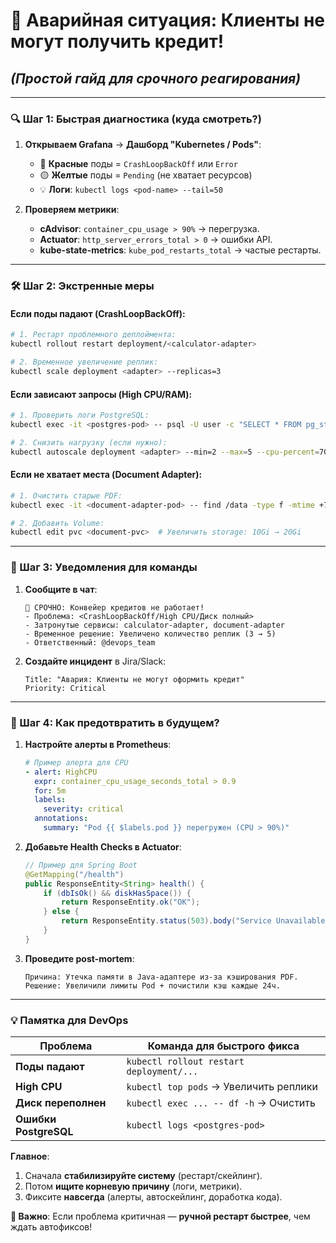 # **🚨 Аварийная ситуация: Клиенты не могут получить кредит!**  
## *(Простой гайд для срочного реагирования)*  

---

### **🔍 Шаг 1: Быстрая диагностика (куда смотреть?)**
1. **Открываем Grafana** → **Дашборд "Kubernetes / Pods"**:  
   - 🔴 **Красные** поды = `CrashLoopBackOff` или `Error`  
   - 🟡 **Желтые** поды = `Pending` (не хватает ресурсов)  
   - 💡 **Логи**: `kubectl logs <pod-name> --tail=50`  

2. **Проверяем метрики**:  
   - **cAdvisor**: `container_cpu_usage > 90%` → перегрузка.  
   - **Actuator**: `http_server_errors_total > 0` → ошибки API.  
   - **kube-state-metrics**: `kube_pod_restarts_total` → частые рестарты.  

---

### **🛠️ Шаг 2: Экстренные меры**
#### **Если поды падают (CrashLoopBackOff)**:
```bash
# 1. Рестарт проблемного деплоймента:
kubectl rollout restart deployment/<calculator-adapter>

# 2. Временное увеличение реплик:
kubectl scale deployment <adapter> --replicas=3
```

#### **Если зависают запросы (High CPU/RAM)**:
```bash
# 1. Проверить логи PostgreSQL:
kubectl exec -it <postgres-pod> -- psql -U user -c "SELECT * FROM pg_stat_activity WHERE state='active';"

# 2. Снизить нагрузку (если нужно):
kubectl autoscale deployment <adapter> --min=2 --max=5 --cpu-percent=70
```

#### **Если не хватает места (Document Adapter)**:
```bash
# 1. Очистить старые PDF:
kubectl exec -it <document-adapter-pod> -- find /data -type f -mtime +7 -delete

# 2. Добавить Volume:
kubectl edit pvc <document-pvc>  # Увеличить storage: 10Gi → 20Gi
```

---

### **📢 Шаг 3: Уведомления для команды**
1. **Сообщите в чат**:  
   ```text
   🚨 СРОЧНО: Конвейер кредитов не работает!
   - Проблема: <CrashLoopBackOff/High CPU/Диск полный>
   - Затронутые сервисы: calculator-adapter, document-adapter
   - Временное решение: Увеличено количество реплик (3 → 5)
   - Ответственный: @devops_team
   ```
2. **Создайте инцидент** в Jira/Slack:  
   ```text
   Title: "Авария: Клиенты не могут оформить кредит"
   Priority: Critical
   ```

---

### **🔧 Шаг 4: Как предотвратить в будущем?**
1. **Настройте алерты в Prometheus**:  
   ```yaml
   # Пример алерта для CPU
   - alert: HighCPU
     expr: container_cpu_usage_seconds_total > 0.9
     for: 5m
     labels:
       severity: critical
     annotations:
       summary: "Pod {{ $labels.pod }} перегружен (CPU > 90%)"
   ```

2. **Добавьте Health Checks в Actuator**:  
   ```java
   // Пример для Spring Boot
   @GetMapping("/health")
   public ResponseEntity<String> health() {
       if (dbIsOk() && diskHasSpace()) {
           return ResponseEntity.ok("OK");
       } else {
           return ResponseEntity.status(503).body("Service Unavailable");
       }
   }
   ```

3. **Проведите post-mortem**:  
   ```text
   Причина: Утечка памяти в Java-адаптере из-за кэширования PDF.  
   Решение: Увеличили лимиты Pod + почистили кэш каждые 24ч.  
   ```

---

### **💡 Памятка для DevOps**  
| Проблема               | Команда для быстрого фикса              |  
|-------------------------|------------------------------------------|  
| **Поды падают**         | `kubectl rollout restart deployment/...`|  
| **High CPU**            | `kubectl top pods` → Увеличить реплики  |  
| **Диск переполнен**     | `kubectl exec ... -- df -h` → Очистить  |  
| **Ошибки PostgreSQL**   | `kubectl logs <postgres-pod>`           |  

**Главное**:  
1. Сначала **стабилизируйте систему** (рестарт/скейлинг).  
2. Потом **ищите корневую причину** (логи, метрики).  
3. Фиксите **навсегда** (алерты, автоскейлинг, доработка кода).  

**📌 Важно**: Если проблема критичная — **ручной рестарт быстрее**, чем ждать автофиксов!
